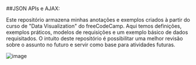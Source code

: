 ##JSON APIs e AJAX:

Este repositório armazena minhas anotações e exemplos criados à partir do curso de "Data Visualization" do freeCodeCamp.
Aqui temos definições, exemplos práticos, modelos de requisições e um exemplo básico de dados requisitados.
O intuito deste repositório é possibilitar uma melhor revisão sobre o assunto no futuro e servir como base para atividades futuras.

![image](https://github.com/pedroAugtIn/JSON-APIs-and-AJAX/assets/158518938/2c08cd76-bc38-45cf-8ac4-a7bcad6a273b)
